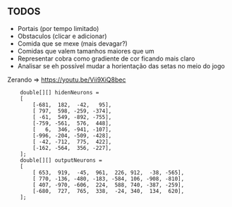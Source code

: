 ## TODOS

- Portais (por tempo limitado)
- Obstaculos (clicar e adicionar)
- Comida que se mexe (mais devagar?)
- Comidas que valem tamanhos maiores que um
- Representar cobra como gradiente de cor ficando mais claro
- Analisar se eh possível mudar a horientação das setas no meio do jogo

Zerando => https://youtu.be/Vii9XiQ8bec



        double[][] hidenNeurons =
        [
            [-681,  182,  -42,   95],
            [ 797,  598, -259, -374],
            [ -61,  549, -892, -755],
            [-759, -561,  576,  448],
            [   6,  346, -941, -107],
            [-996, -204, -509, -428],
            [ -42, -712,  775,  422],
            [-162, -564,  356, -227],
        ];
        double[][] outputNeurons =
        [
            [ 653,  919,  -45,  961,  226, 912,  -38, -565],
            [ 770, -136, -480, -183, -584, 106, -908, -810],
            [ 407, -970, -606,  224,  588, 740, -387, -259],
            [-680,  727,  765,  338,  -24, 340,  134,  620],
        ];
